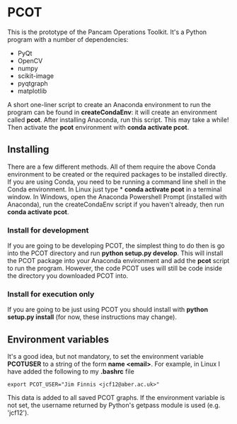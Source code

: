 # PCOT

This is the prototype of the Pancam Operations Toolkit. It's a Python
program with a number of dependencies:

* PyQt
* OpenCV
* numpy
* scikit-image
* pyqtgraph
* matplotlib

A short one-liner script to create an Anaconda environment to run
the program can be found in **createCondaEnv**: it will create an
environment called **pcot**. After installing
Anaconda, run this script. This may take a while!
Then activate the **pcot** environment with **conda activate pcot**.

## Installing

There are a few different methods. All of them require the above Conda environment to be created or
the required packages to be installed directly. If you are using Conda, you need to be running a command
line shell in the Conda environment. In Linux just type * **conda activate pcot** in a terminal window.
In Windows, open the Anaconda Powershell Prompt (installed with Anaconda), run the createCondaEnv script if you haven't already,
then run **conda activate pcot**.

### Install for development

If you are going to be developing PCOT, the simplest thing to do then is go into the PCOT directory and run
**python setup.py develop**. This will install the PCOT package into your Anaconda environment and add the **pcot** script to
run the program. However, the code PCOT uses will still be code inside the directory you downloaded PCOT into.

### Install for execution only

If you are going to be just using PCOT you should install with **python setup.py install** (for now, these instructions may change). 

## Environment variables

It's a good idea, but not mandatory, to set the environment variable
**PCOTUSER** to a string of the form **name \<email\>**. For example,
in Linux I have added the following to my **.bashrc** file
```
export PCOT_USER="Jim Finnis <jcf12@aber.ac.uk>"
```
This data is added to all saved PCOT graphs. If the environment variable
is not set, the username returned by Python's getpass module is used
(e.g. 'jcf12').
